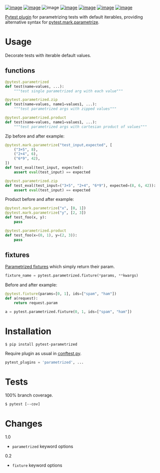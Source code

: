 [![image](https://img.shields.io/pypi/v/pytest-parametrized.svg)](https://pypi.org/project/pytest-parametrized/)
[![image](https://img.shields.io/pypi/pyversions/pytest-parametrized.svg)](https://python3statement.org)
![image](https://img.shields.io/pypi/status/pytest-parametrized.svg)
[![image](https://img.shields.io/travis/coady/pytest-parametrized.svg)](https://travis-ci.org/coady/pytest-parametrized)
[![image](https://img.shields.io/codecov/c/github/coady/pytest-parametrized.svg)](https://codecov.io/github/coady/pytest-parametrized)
[![image](https://requires.io/github/coady/pytest-parametrized/requirements.svg)](https://requires.io/github/coady/pytest-parametrized/requirements/)
[![image](https://api.codeclimate.com/v1/badges/2abbe9cb6925b77018d6/maintainability)](https://codeclimate.com/github/coady/pytest-parametrized/maintainability)

[Pytest plugin](https://docs.pytest.org/en/latest/plugins.html) for parametrizing tests with default iterables,
providing alternative syntax for [pytest.mark.parametrize](https://docs.pytest.org/en/latest/parametrize.html).

# Usage
Decorate tests with iterable default values.

## functions
```python
@pytest.parametrized
def test(name=values, ...):
    """test single parametrized arg with each value"""

@pytest.parametrized.zip
def test(name=values, name1=values1, ...):
    """test parametrized args with zipped values"""

@pytest.parametrized.product
def test(name=values, name1=values1, ...):
    """test parametrized args with cartesian product of values"""
```

Zip before and after example:
```python
@pytest.mark.parametrize("test_input,expected", [
    ("3+5", 8),
    ("2+4", 6),
    ("6*9", 42),
])
def test_eval(test_input, expected):
    assert eval(test_input) == expected

@pytest.parametrized.zip
def test_eval(test_input=("3+5", "2+4", "6*9"), expected=(8, 6, 42)):
    assert eval(test_input) == expected
```

Product before and after example:
```python
@pytest.mark.parametrize("x", [0, 1])
@pytest.mark.parametrize("y", [2, 3])
def test_foo(x, y):
    pass

@pytest.parametrized.product
def test_foo(x=(0, 1), y=(2, 3)):
    pass
```

## fixtures
[Parametrized fixtures](https://docs.pytest.org/en/latest/fixture.html#fixture-parametrize) which simply return their param.

```python
fixture_name = pytest.parametrized.fixture(*params, **kwargs)
```

Before and after example:
```python
@pytest.fixture(params=[0, 1], ids=["spam", "ham"])
def a(request):
    return request.param

a = pytest.parametrized.fixture(0, 1, ids=["spam", "ham"])
```

# Installation

    $ pip install pytest-parametrized

Require plugin as usual in [conftest.py](https://docs.pytest.org/en/latest/plugins.html#requiring-loading-plugins-in-a-test-module-or-conftest-file).

```python
pytest_plugins = 'parametrized', ...
```

# Tests
100% branch coverage.

    $ pytest [--cov]

# Changes
1.0
* `parametrized` keyword options

0.2
* `fixture` keyword options
